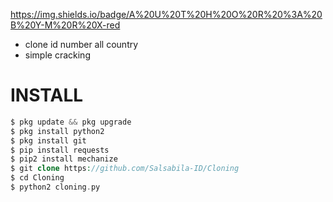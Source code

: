 https://img.shields.io/badge/A%20U%20T%20H%20O%20R%20%3A%20B%20Y-M%20R%20X-red
+ clone id number all country
+ simple cracking

# INSTALL
```php
$ pkg update && pkg upgrade
$ pkg install python2
$ pkg install git
$ pip install requests 
$ pip2 install mechanize 
$ git clone https://github.com/Salsabila-ID/Cloning
$ cd Cloning
$ python2 cloning.py
```

